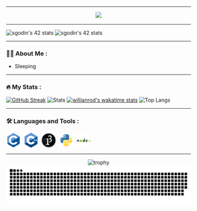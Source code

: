 <!---
stanislas1200/stanislas1200 is a ✨ special ✨ repository because its `README.md` (this file) appears on your GitHub profile.
You can click the Preview link to take a look at your changes.
--->

<!---
Header
--->
---
<div id="header" align="center">
  <img src="https://media.giphy.com/media/M9gbBd9nbDrOTu1Mqx/giphy.gif" width="100"/>
</div>

<!---
Body
--->

---
![sgodin's 42 stats](https://badge42.vercel.app/api/v2/cl75clqkn00060gmfav6m37al/stats?cursusId=9&coalitionId=piscine)
![sgodin's 42 stats](https://badge42.vercel.app/api/v2/cl75clqkn00060gmfav6m37al/stats?cursusId=21&coalitionId=53)

---
### 🛌🏽 About Me :
- Sleeping

---
### :fire: My Stats :

[![GitHub Streak](http://github-readme-streak-stats.herokuapp.com?user=stanislas1200&theme=github-dark-blue&hide_border=true&background=000000&ring=2368C8&fire=FF8700&currStreakNum=FFFFFF&sideNums=FFFFFF&currStreakLabel=2368C8)](https://git.io/streak-stats)
![Stats](https://github-readme-stats.vercel.app/api?username=stanislas1200&title_color=246bce&text_color=ffffff&bg_color=000000&include_all_commits=true&hide_border=true&hide_title=true&show_icons=true&card_width=495&line_height=30)
[![willianrod's wakatime stats](https://github-readme-stats.vercel.app/api/wakatime?username=stanislas1200&title_color=246bce&text_color=ffffff&bg_color=000000)](https://wakatime.com/dashboard)
![Top Langs](https://github-readme-stats.vercel.app/api/top-langs/?username=stanislas1200&layout=compact&title_color=246bce&text_color=ffffff&bg_color=000000&hide_border=true&card_width=445&line_height=30)

---
### :hammer_and_wrench: Languages and Tools :
<div>
  <img src ="https://github.com/devicons/devicon/blob/master/icons/c/c-original.svg" title="C" alt="C" width="40" height="40"/>&nbsp;
  <img src ="https://github.com/devicons/devicon/blob/master/icons/cplusplus/cplusplus-original.svg" title="C++" alt="C++" width="40" height="40"/>&nbsp;
  <img src ="https://github.com/devicons/devicon/blob/master/icons/processing/processing-original.svg" title="Processing" alt="Processing" width="40" height="40"/>&nbsp;
  <img src ="https://github.com/devicons/devicon/blob/master/icons/python/python-original.svg" title="Python" alt="py" width="40" height="40"/>&nbsp;
  <img src ="https://github.com/devicons/devicon/blob/master/icons/nodejs/nodejs-original-wordmark.svg" title="Node.js" alt="?" width="40" height="40"/>&nbsp;
</div>

<!---
Foother
--->

---
<div align="center">

![trophy](https://github-profile-trophy.vercel.app/?username=stanislas1200&theme=discord)
![Snake animation](https://github.com/stanislas1200/stanislas1200/blob/output/github-contribution-grid-snake.svg)

</div>

<div align="center">
  <img src="https://komarev.com/ghpvc/?username=stanislas1200&style=flat-square&color=blue" alt=""/>
</div>


